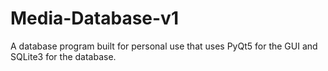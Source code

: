 # Media-Database-v1
A database program built for personal use that uses PyQt5 for the GUI and SQLite3 for the database. 
